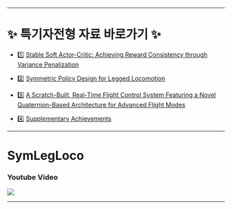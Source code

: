 
---
# ✨ 특기자전형 자료 바로가기 ✨

- 1️⃣ [Stable Soft Actor-Critic: Achieving Reward Consistency through Variance Penalization][SSAC]

- 2️⃣ [Symmetric Policy Design for Legged Locomotion][SymLegLoco]

- 3️⃣ [A Scratch-Built, Real-Time Flight Control System Featuring a Novel Quaternion-Based Architecture for Advanced Flight Modes][Drone]

- 4️⃣ [Supplementary Achievements][Supp]

[SSAC]: https://drive.google.com/file/d/13pSyWTKoZw9CWdhrnD-pdWEVAm459hs8/view?usp=sharing

[SymLegLoco]: https://drive.google.com/file/d/14kVNSOnBgSTAMgPo6PpX6P6va0xZLpQu/view?usp=sharing

[Drone]: https://drive.google.com/file/d/16tM38GCPfXpMvyBv6gB0DEMLOxK8a1Uv/view?usp=sharing

[Supp]: https://drive.google.com/file/d/1evPihlZIMuHfRS8-eZrQ1jDKppONHbpQ/view?usp=sharing


---
# SymLegLoco

### Youtube Video
[![](https://img.youtube.com/vi/YRPUlGtC9P4/0.jpg)](https://www.youtube.com/watch?v=YRPUlGtC9P4)


---
